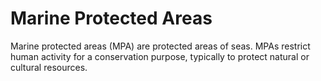 # Marine Protected Areas

Marine protected areas (MPA) are protected areas of seas. MPAs restrict human activity for a conservation purpose, typically to protect natural or cultural resources.
